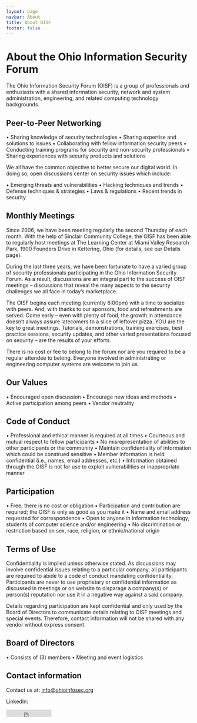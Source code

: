 ```yaml
---
layout: page
navbar: About
title: About OISF
footer: false
---
```


# About the Ohio Information Security Forum

The Ohio Information Security Forum (OISF) is a group of professionals and enthusiasts with a shared information security, network and system administration, engineering, and related computing technology backgrounds.

## Peer-to-Peer Networking

• Sharing knowledge of security technologies
• Sharing expertise and solutions to issues
• Collaborating with fellow information security peers
• Conducting training programs for security and non-security professionals
• Sharing experiences with security products and solutions

We all have the common objective to better secure our digital world. In doing so, open discussions center on security issues which include:

• Emerging threats and vulnerabilities
• Hacking techniques and trends
• Defense techniques & strategies
• Laws & regulations
• Recent trends in security

## Monthly Meetings

Since 2006, we have been meeting regularly the second Thursday of each month. With the help of Sinclair Community College, the OISF has been able to regularly host meetings at The Learning Center at Miami Valley Research Park, 1900 Founders Drive in Kettering, Ohio (for details, see our Details page).

During the last three years, we have been fortunate to have a varied group of security professionals participating in the Ohio Information Security Forum. As a result, discussions are an integral part to the success of OISF meetings – discussions that reveal the many aspects to the security challenges we all face in today’s marketplace.

The OISF begins each meeting (currently 6:00pm) with a time to socialize with peers. And, with thanks to our sponsors, food and refreshments are served. Come early – even with plenty of food, the growth in attendance doesn’t always assure latecomers to a slice of leftover pizza. YOU are the key to great meetings. Tutorials, demonstrations, training exercises, best practice sessions, security updates, and other varied presentations focused on security – are the results of your efforts.

There is no cost or fee to belong to the forum nor are you required to be a regular attendee to belong. Everyone involved in administrating or engineering computer systems are welcome to join us.

## Our Values

• Encouraged open discussion
• Encourage new ideas and methods
• Active participation among peers
• Vendor neutrality

## Code of Conduct

• Professional and ethical manner is required at all times
• Courteous and mutual respect to fellow participants
• No misrepresentation of abilities to other participants or the community
• Maintain confidentiality of information which could be construed sensitive
• Member information is held confidential (i.e., names, email addresses, etc.)
• Information obtained through the OISF is not for use to exploit vulnerabilities or inappropriate manner

## Participation

• Free; there is no cost or obligation
• Participation and contribution are required; the OISF is only as good as you make it
• Name and email address requested for correspondence
• Open to anyone in information technology, students of computer science and/or engineering
• No discrimination or restriction based on sex, race, religion, or ethnic/national origin

## Terms of Use

Confidentiality is implied unless otherwise stated. As discussions may involve confidential issues relating to a particular company, all participants are required to abide to a code of conduct mandating confidentiality. Participants are never to use proprietary or confidential information as discussed in meetings or on website to disparage a company(s) or person(s) reputation nor use it in a negative way against a said company.

Details regarding participation are kept confidential and only used by the Board of Directors to communicate details relating to OISF meetings and special events. Therefore, contact information will not be shared with any vendor without express consent.

## Board of Directors

• Consists of (3) members
• Meeting and event logistics

## Contact information

Contact us at: info@ohioinfosec.org

LinkedIn:
<script src="//platform.linkedin.com/in.js" type="text/javascript"></script>
<span class="IN-widget" style="line-height: 1; vertical-align: baseline; display: inline-block;"><span style="padding: 0px !important; margin: 0px !important; text-indent: 0px !important; display: inline-block !important; vertical-align: baseline !important; font-size: 1px !important;"><iframe name="easyXDM_IN_Lib_li_gen_1395824936499_0_provider" id="easyXDM_IN_Lib_li_gen_1395824936499_0_provider" src="https://platform.linkedin.com/js/xdrpc.html?v=0.0.2000-RC8.33027-1408#xdm_e=http%3A%2F%2Fwww.ohioinfosec.org&amp;xdm_c=li_gen_1395824936499_0&amp;xdm_p=1#target=li_gen_1395824936499_0&amp;width=600&amp;height=400&amp;mode=wrapper" frameborder="0" style="width: 123px; height: 20px; display: inline-block;"></iframe></span></span><script type="IN/FollowCompany+init" data-id="2641194" data-counter="right"></script>
